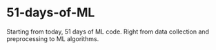 # 51-days-of-ML
Starting from today, 51 days of ML code. Right from data collection and preprocessing to ML algorithms.
